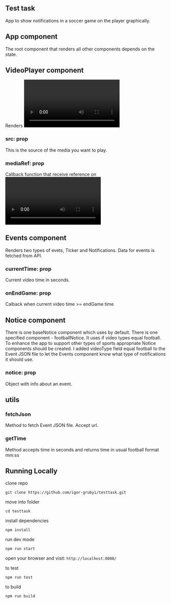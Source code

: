 ## Test task
App to show notifications in a soccer game on the player graphically.


## App component
The root component that renders all other components depends on the state.

## VideoPlayer component
Renders <video> element with video and controls
### src: prop
This is the source of the media you want to play.
### mediaRef: prop
Callback function that receive reference on <video> element


## Events component
Renders two types of evets, Ticker and Notifications. Data for events is fetched from API.
### currentTime: prop
Current video time in seconds.
### onEndGame: prop
Calback when current video time >= endGame time


## Notice component
There is one baseNotice component which uses by default.
There is one specified component - footballNotice. It uses if video types equal football.
To enhance the app to support other types of sports appropriate Notice components should be created.
I added videoType field equal football to the Event JSON file to let the Events component know what type of notifications it should use.
### notice: prop
Object with info about an event.


## utils
### fetchJson
Method to fetch Event JSON file. Accept url.
### getTime
Method accepts time in seconds and returns time in usual football format mm:ss


## Running Locally

clone repo

`git clone https://github.com/igor-grubyi/testtask.git`

move into folder

`cd testtask`

install dependencies

`npm install`

run dev mode

`npm run start`

open your browser and visit: `http://localhost:8080/`

to test

`npm run test`

to build

`npm run build`
